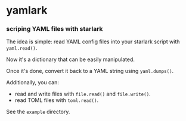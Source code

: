# yamlark 
### scriping YAML files with starlark

The idea is simple: read YAML config files into your starlark script with `yaml.read()`.

Now it's a dictionary that can be easily manipulated.

Once it's done, convert it back to a YAML string using `yaml.dumps()`.

Additionally, you can:
- read and write files with `file.read()` and `file.write()`.
- read TOML files with `toml.read()`.

See the `example` directory.
